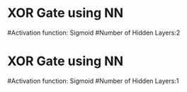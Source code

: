 # XOR Gate using NN
#Activation function: Sigmoid
#Number of Hidden Layers:2


# XOR Gate using NN
#Activation function: Sigmoid
#Number of Hidden Layers:1


